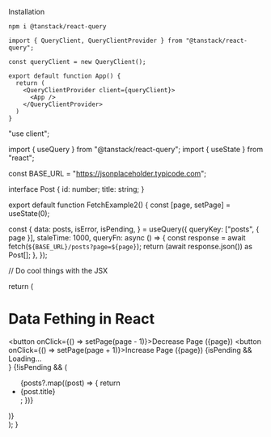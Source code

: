 Installation
```
npm i @tanstack/react-query

import { QueryClient, QueryClientProvider } from "@tanstack/react-query";

const queryClient = new QueryClient();

export default function App() {
  return (
    <QueryClientProvider client={queryClient}>
      <App />
    </QueryClientProvider>
  )
}
```


"use client";

import { useQuery } from "@tanstack/react-query";
import { useState } from "react";

const BASE_URL = "https://jsonplaceholder.typicode.com";

interface Post {
  id: number;
  title: string;
}

export default function FetchExample2() {
  const [page, setPage] = useState(0);

  const {
    data: posts,
    isError,
    isPending,
  } = useQuery({
    queryKey: ["posts", { page }],
    staleTime: 1000,
    queryFn: async () => {
      const response = await fetch(`${BASE_URL}/posts?page=${page}`);
      return (await response.json()) as Post[];
    },
  });

  // Do cool things with the JSX

  return (
    <div className="tutorial">
      <h1 className="mb-4 text-2xl">Data Fething in React</h1>
      <button onClick={() => setPage(page - 1)}>Decrease Page ({page})</button>
      <button onClick={() => setPage(page + 1)}>Increase Page ({page})</button>
      {isPending && <div>Loading...</div>}
      {!isPending && (
        <ul>
          {posts?.map((post) => {
            return <li key={post.id}>{post.title}</li>;
          })}
        </ul>
      )}
    </div>
  );
}